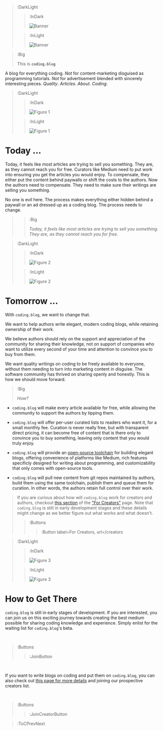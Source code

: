 > :DarkLight
> > :InDark
> >
> > ![Banner](/banner-dark.svg)
>
> > :InLight
> >
> > ![Banner](/banner.svg)


> :Big
>
> This is **`coding.blog`**

A blog for everything coding.
*Not* for content-marketing disguised as programming tutorials.
*Not* for advertisement blended with sincerely interesting pieces.
*Quality*. *Articles*. *About*. *Coding*.

> :DarkLight
> > :InDark
> >
> > ![Figure 1](/img/figure1-dark.svg)
>
> > :InLight
> >
> > ![Figure 1](/img/figure1.svg)

# Today ...

Today, it feels like most articles are trying to sell you something. They are,
as they cannot reach you for free. Curators like Medium need to put work into
ensuring you get the articles you would enjoy. To compensate, they either
put the content behind paywalls or shift the costs to the authors. Now the authors
need to compensate. They need to make sure their writings are selling you something.

No one is evil here. The process makes everything either hidden behind a paywall or 
an ad dressed up as a coding blog. The process needs to change.

> > :Big
> >
> > _Today, it feels like most articles are trying to sell you something. They are,
> > as they cannot reach you for free._

> :DarkLight
> > :InDark
> >
> > ![Figure 2](/img/figure2-dark.svg)
>
> > :InLight
> >
> > ![Figure 2](/img/figure2.svg)

# Tomorrow ...

With `coding.blog`, we want to change that. 

We want to help authors write elegant, modern coding blogs,
while retaining ownership of their work.

We believe authors should rely on the support and appreciation
of the community for sharing their knowledge, not on support of companies who
want to utilize every second of your time and attention to convince you
to buy from them.

We want quality writings on coding to be freely available to everyone,
without them needing to turn into marketing content in disguise. The software
community has thrived on sharing openly and honestly. This is how we should
move forward.

> :Big
>
> _How?_

- `coding.blog` will make every article available for free, while allowing
the community to support the authors by tipping them.

- `coding.blog` will offer per-user curated lists to readers who want it, for a small monthly fee.
Curation is never really free, but with transparent direct pricing, it can become
free of content that is there only to convince you to buy something, leaving only content
that you would truly enjoy.

- `coding.blog` will provide an [open-source toolchain](https://codedoc.cc) for building 
elegant blogs, offering convenience of platforms like Medium, rich features specificly 
designed for writing about programming, and customizability that only comes 
with open-source tools.

- `coding.blog` will pull new content from git repos maintained by authors, build
them using the same toolchain, publish them and queue them for curation. In other words,
the authors retain full control over their work.

> If you are curious about how will `coding.blog` work for creators and authors, checkout
> [this section](/creators#how-will-it-help) of the ["For Creators"](/creators) page. Note
> that `coding.blog` is still in early development stages and these details might change
> as we better figure out what works and what doesn't.
>
> > :Buttons
> > > :Button label=For Creators, url=/creators


> :DarkLight
> > :InDark
> >
> > ![Figure 3](/img/figure3-dark.svg)
>
> > :InLight
> >
> > ![Figure 3](/img/figure3.svg)

# How to Get There

`coding.blog` is still in early stages of development. If you are interested, you can join
us on this exciting journey towards creating the best medium possible for sharing 
coding knowledge and experience. Simply enlist for the waiting list for `coding.blog`'s
beta.

<br>

> :Buttons
> > :JoinButton

<br>

If you want to write blogs on coding and put them on
`coding.blog`, you can also check out [this page for more details](/creators) and joining
our prospective creators list.

<br>

> :Buttons
> > :JoinCreatorButton

> :ToCPrevNext